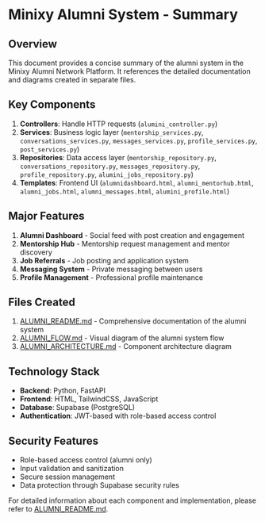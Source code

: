 # Minixy Alumni System - Summary

## Overview

This document provides a concise summary of the alumni system in the Minixy Alumni Network Platform. It references the detailed documentation and diagrams created in separate files.

## Key Components

1. **Controllers**: Handle HTTP requests (`alumini_controller.py`)
2. **Services**: Business logic layer (`mentorship_services.py`, `conversations_services.py`, `messages_services.py`, `profile_services.py`, `post_services.py`)
3. **Repositories**: Data access layer (`mentorship_repository.py`, `conversations_repository.py`, `messages_repository.py`, `profile_repository.py`, `alumini_jobs_repository.py`)
4. **Templates**: Frontend UI (`alumnidashboard.html`, `alumni_mentorhub.html`, `alumni_jobs.html`, `alumni_messages.html`, `alumini_profile.html`)

## Major Features

1. **Alumni Dashboard** - Social feed with post creation and engagement
2. **Mentorship Hub** - Mentorship request management and mentor discovery
3. **Job Referrals** - Job posting and application system
4. **Messaging System** - Private messaging between users
5. **Profile Management** - Professional profile maintenance

## Files Created

1. [ALUMNI_README.md](file:///e%3A/minixy/ALUMNI_README.md) - Comprehensive documentation of the alumni system
2. [ALUMNI_FLOW.md](file:///e%3A/minixy/ALUMNI_FLOW.md) - Visual diagram of the alumni system flow
3. [ALUMNI_ARCHITECTURE.md](file:///e%3A/minixy/ALUMNI_ARCHITECTURE.md) - Component architecture diagram

## Technology Stack

- **Backend**: Python, FastAPI
- **Frontend**: HTML, TailwindCSS, JavaScript
- **Database**: Supabase (PostgreSQL)
- **Authentication**: JWT-based with role-based access control

## Security Features

- Role-based access control (alumni only)
- Input validation and sanitization
- Secure session management
- Data protection through Supabase security rules

For detailed information about each component and implementation, please refer to [ALUMNI_README.md](file:///e%3A/minixy/ALUMNI_README.md).